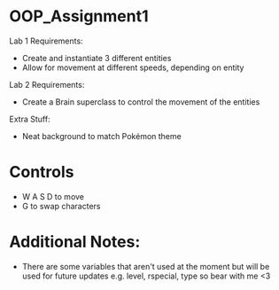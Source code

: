 # OOP_Assignment1

Lab 1 Requirements:
- Create and instantiate 3 different entities
- Allow for movement at different speeds, depending on entity

Lab 2 Requirements:
- Create a Brain superclass to control the movement of the entities

Extra Stuff:
- Neat background to match Pokémon theme

# Controls
- W A S D to move
- G to swap characters

# Additional Notes:
- There are some variables that aren't used at the moment but will be used for future updates e.g. level, rspecial, type so bear with me <3
